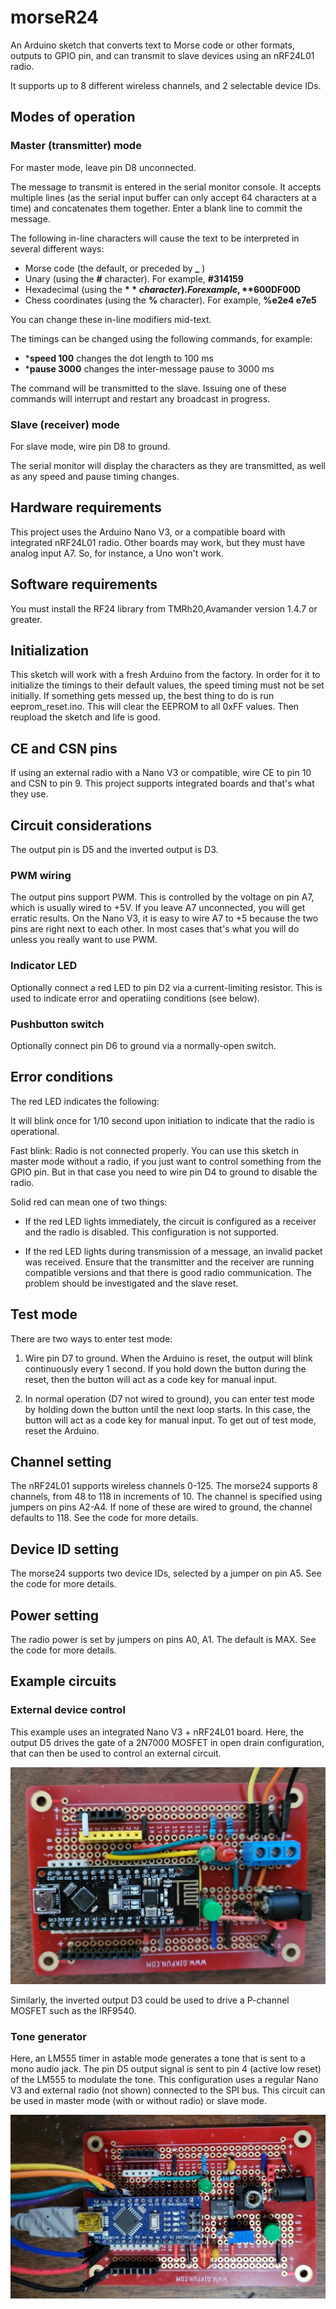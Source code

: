 # morseR24

An Arduino sketch that converts text to Morse code or other formats, outputs to GPIO pin, and can transmit to slave devices using an nRF24L01 radio.

It supports up to 8 different wireless channels, and 2 selectable device IDs.

## Modes of operation

### Master (transmitter) mode

For master mode, leave pin D8 unconnected.

The message to transmit is entered in the serial monitor console. It accepts multiple lines (as the serial input buffer can only accept 64 characters at a time) and concatenates them together. Enter a blank line to commit the message.

The following in-line characters will cause the text to be interpreted in several different ways:

- Morse code (the default, or preceded by **_** )
- Unary (using the **#** character). For example, **#314159**
- Hexadecimal (using the **$** character). For example, **$600DF00D**
- Chess coordinates (using the **%** character). For example, **%e2e4 e7e5**

You can change these in-line modifiers mid-text.

The timings can be changed using the following commands, for example:

- ***speed 100** changes the dot length to 100 ms
- ***pause 3000** changes the inter-message pause to 3000 ms

The command will be transmitted to the slave. Issuing one of these commands will interrupt and restart any broadcast in progress.

### Slave (receiver) mode

For slave mode, wire pin D8 to ground.

The serial monitor will display the characters as they are transmitted, as well as any speed and pause timing changes.

## Hardware requirements

This project uses the Arduino Nano V3, or a compatible board with integrated nRF24L01 radio. Other boards may work, but they must have analog input A7. So, for instance, a Uno won't work.

## Software requirements

You must install the RF24 library from TMRh20,Avamander version 1.4.7 or greater.

## Initialization

This sketch will work with a fresh Arduino from the factory. In order for it to initialize the timings to their default values, the speed timing must not be set initially. If something gets messed up, the best thing to do is run eeprom_reset.ino. This will clear the EEPROM to all 0xFF values. Then reupload the sketch and life is good.

## CE and CSN pins

If using an external radio with a Nano V3 or compatible, wire  CE to pin 10 and CSN to pin 9. This project supports integrated boards and that's what they use.

## Circuit considerations

The output pin is D5 and the inverted output is D3.

### PWM wiring

The output pins support PWM. This is controlled by the voltage on pin A7, which is usually wired to +5V. If you leave A7 unconnected, you will get erratic results. On the Nano V3, it is easy to wire A7 to +5 because the two pins are right next to each other. In most cases that's what you will do unless you really want to use PWM.

### Indicator LED

Optionally connect a red LED to pin D2 via a current-limiting resistor. This is used to indicate error and operatiing conditions (see below).

### Pushbutton switch

Optionally connect pin D6 to ground via a normally-open switch.

## Error conditions

The red LED indicates the following:

It will blink once for 1/10 second upon initiation to indicate that the radio is operational.

Fast blink: Radio is not connected properly. You can use this sketch in master mode without a radio, if you just want to control something from the GPIO pin. But in that case you need to wire pin D4 to ground to disable the radio.

Solid red can mean one of two things:

-  If the red LED lights immediately, the circuit is configured as a receiver and the radio is disabled. This configuration is not supported.
    
-  If the red LED lights during transmission of a message, an invalid packet was received. Ensure that the transmitter and the receiver are running compatible versions and that there is good radio communication. The problem should be investigated and the slave reset.

## Test mode

There are two ways to enter test mode:

1.  Wire pin D7 to ground. When the Arduino is reset, the output will blink continuously every 1 second. If you hold down the button during the reset, then the button will act as a code key for manual input.

2.  In normal operation (D7 not wired to ground), you can enter test mode by holding down the button until the next loop starts. In this case, the button will act as a code key for manual input. To get out of test mode, reset the Arduino.

## Channel setting

The nRF24L01 supports wireless channels 0-125. The morse24 supports 8 channels, from 48 to 118 in increments of 10. The channel is specified using jumpers on pins A2-A4. If none of these are wired to ground, the channel defaults to 118. See the code for more details.

## Device ID setting

The morse24 supports two device IDs, selected by a jumper on pin A5. See the code for more details.

## Power setting

The radio power is set by jumpers on pins A0, A1. The default is MAX. See the code for more details.

## Example circuits

### External device control

This example uses an integrated Nano V3 + nRF24L01 board. Here, the output D5 drives the gate of a 2N7000 MOSFET in open drain configuration, that can then be used to control an external circuit.

![MOSFET board](mosfet-board.jpg)

Similarly, the inverted output D3 could be used to drive a P-channel MOSFET such as the IRF9540.

### Tone generator

Here, an LM555 timer in astable mode generates a tone that is sent to a mono audio jack. The pin D5 output signal is sent to pin 4 (active low reset) of the LM555 to modulate the tone. This configuration uses a regular Nano V3 and external radio (not shown) connected to the SPI bus. This circuit can be used in master mode (with or without radio) or slave mode.

![Tone generator](audio-board.jpg)
